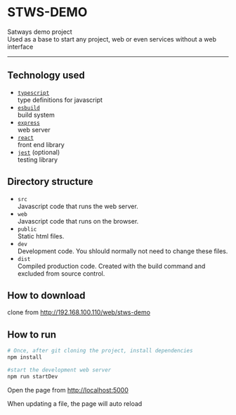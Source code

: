 # STWS-DEMO

Satways demo project  
Used as a base to start any project, web or even services without a web interface

-----

## Technology used

- [`typescript`](https://www.typescriptlang.org/)  
  type definitions for javascript
- [`esbuild`](https://esbuild.github.io/)   
  build system
- [`express`](https://expressjs.com/)  
  web server
- [`react`](https://reactjs.org/)  
  front end library
- [`jest`](https://jestjs.io/) (optional)  
  testing library

## Directory structure

- `src`  
  Javascript code that runs the web server.
- `web`  
  Javascript code that runs on the browser.
- `public`  
  Static html files.
- `dev`  
  Development code. You shlould normally not need to change these files.
- `dist`  
  Compiled production code. Created with the build command and excluded from source control.
      
## How to download
clone from <http://192.168.100.110/web/stws-demo>  



## How to run
``` bash
# Once, after git cloning the project, install dependencies
npm install

#start the development web server
npm run startDev
```
Open the page from 
<http://localhost:5000>

When updating a file, the page will auto reload
